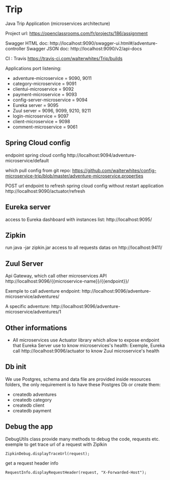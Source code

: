 # Trip
Java Trip Application (microservices architecture)

Project url: https://openclassrooms.com/fr/projects/186/assignment

Swagger HTML doc: http://localhost:9090/swagger-ui.html#/adventure-controller
Swagger JSON doc: http://localhost:9090/v2/api-docs

CI : Travis https://travis-ci.com/walterwhites/Trip/builds

Applications port listening:
- adventure-microservice = 9090, 9011
- category-microservice = 9091
- clientui-microservice = 9092
- payment-microservice = 9093
- config-server-microservice = 9094
- Eureka server = 9095
- Zuul server = 9096, 9099, 9210, 9211
- login-microservice = 9097
- client-microservice = 9098
- comment-microservice = 9061

## Spring Cloud config
endpoint spring cloud config
http://localhost:9094/adventure-microservice/default

which pull config from git repo:
https://github.com/walterwhites/config-microservice-trip/blob/master/adventure-microservice.properties

POST url endpoint to refresh spring cloud config without restart application
http://localhost:9090/actuator/refresh


## Eureka server
access to Eureka dashboard with instances list: http://localhost:9095/

## Zipkin
run java -jar zipkin.jar
access to all requests datas on http://localhost:9411/

## Zuul Server
Api Gateway, which call other microservices API
http://localhost:9096/{{microservice-name}}/{{endpoint}}/

Exemple to call adventure endpoint:
http://localhost:9096/adventure-microservice/adventures/

A specific adventure:
http://localhost:9096/adventure-microservice/adventures/1

## Other informations
- All microservices use Actuator library which allow to expose endpoint that Eureka Server use to know microservices's health:
Exemple, Eureka call http://localhost:9096/actuator to know Zuul microservice's health

## Db init
We use Postgres, schema and data file are provided inside resources folders,
the only requirement is to have these Postgres Db or create them:
- createdb adventures
- createdb category
- createdb client
- createdb payment

## Debug the app
DebugUtils class provide many methods to debug the code, requests etc.
exemple to get trace url of a request with Ziplkin
```
ZipkinDebug.displayTraceUrl(request);
```
get a request header info
```
RequestInfo.displayRequestHeader(request, "X-Forwarded-Host");
```